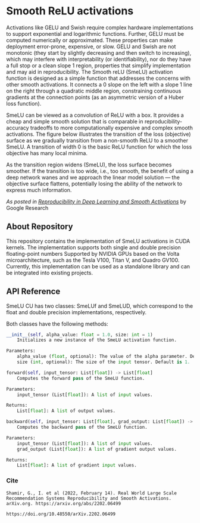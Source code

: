 # Smooth ReLU activations

Activations like GELU and Swish require complex hardware implementations to support exponential and logarithmic functions. Further, GELU must be computed numerically or approximated. These properties can make deployment error-prone, expensive, or slow. GELU and Swish are not monotonic (they start by slightly decreasing and then switch to increasing), which may interfere with interpretability (or identifiability), nor do they have a full stop or a clean slope 1 region, properties that simplify implementation and may aid in reproducibility. The Smooth reLU (SmeLU) activation function is designed as a simple function that addresses the concerns with other smooth activations. It connects a 0 slope on the left with a slope 1 line on the right through a quadratic middle region, constraining continuous gradients at the connection points (as an asymmetric version of a Huber loss function). 

SmeLU can be viewed as a convolution of ReLU with a box. It provides a cheap and simple smooth solution that is comparable in reproducibility-accuracy tradeoffs to more computationally expensive and complex smooth activations. The figure below illustrates the transition of the loss (objective) surface as we gradually transition from a non-smooth ReLU to a smoother SmeLU. A transition of width 0 is the basic ReLU function for which the loss objective has many local minima. 

As the transition region widens (SmeLU), the loss surface becomes smoother. If the transition is too wide, i.e., too smooth, the benefit of using a deep network wanes and we approach the linear model solution — the objective surface flattens, potentially losing the ability of the network to express much information.

*As posted in [Reproducibility in Deep Learning and Smooth Activations](https://ai.googleblog.com/2022/04/reproducibility-in-deep-learning-and.html)* by Google Research

## About Repository

This repository contains the implementation of SmeLU activations in CUDA kernels. The implementation supports both single and double precision floating-point numbers Supported by NVIDIA GPUs based on the Volta microarchitecture, such as the Tesla V100, Titan V, and Quadro GV100. Currently, this implementation can be used as a standalone library and can be integrated into existing projects. 

## API Reference

SmeLU CU has two classes: SmeLUf and SmeLUD, which correspond to the float and double precision implementations, respectively. 

Both classes have the following methods:

```python
__init__(self, alpha_value: float = 1.0, size: int = 1)
    Initializes a new instance of the SmeLU activation function.

Parameters:
    alpha_value (float, optional): The value of the alpha parameter. Default is 1.0.
    size (int, optional): The size of the input tensor. Default is 1.

forward(self, input_tensor: List[float]) -> List[float]
    Computes the forward pass of the SmeLU function.

Parameters:
    input_tensor (List[float]): A list of input values.

Returns:
    List[float]: A list of output values.

backward(self, input_tensor: List[float], grad_output: List[float]) -> List[float]
    Computes the backward pass of the SmeLU function.

Parameters:
    input_tensor (List[float]): A list of input values.
    grad_output (List[float]): A list of gradient output values.

Returns:
    List[float]: A list of gradient input values.

```

### Cite

```
Shamir, G., I. et al (2022, February 14). Real World Large Scale Recommendation Systems Reproducibility and Smooth Activations. arXiv.org. https://arxiv.org/abs/2202.06499
 
https://doi.org/10.48550/arXiv.2202.06499
```
